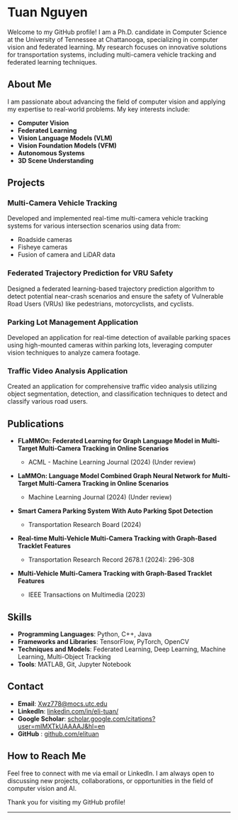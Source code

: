 # Tuan Nguyen

Welcome to my GitHub profile! I am a Ph.D. candidate in Computer Science at the University of Tennessee at Chattanooga, specializing in computer vision and federated learning. My research focuses on innovative solutions for transportation systems, including multi-camera vehicle tracking and federated learning techniques.

## About Me

I am passionate about advancing the field of computer vision and applying my expertise to real-world problems. My key interests include:
- **Computer Vision**
- **Federated Learning**
- **Vision Language Models (VLM)**
- **Vision Foundation Models (VFM)**
- **Autonomous Systems**
- **3D Scene Understanding**

## Projects

### Multi-Camera Vehicle Tracking
Developed and implemented real-time multi-camera vehicle tracking systems for various intersection scenarios using data from:
- Roadside cameras
- Fisheye cameras
- Fusion of camera and LiDAR data

### Federated Trajectory Prediction for VRU Safety
Designed a federated learning-based trajectory prediction algorithm to detect potential near-crash scenarios and ensure the safety of Vulnerable Road Users (VRUs) like pedestrians, motorcyclists, and cyclists.

### Parking Lot Management Application
Developed an application for real-time detection of available parking spaces using high-mounted cameras within parking lots, leveraging computer vision techniques to analyze camera footage.

### Traffic Video Analysis Application
Created an application for comprehensive traffic video analysis utilizing object segmentation, detection, and classification techniques to detect and classify various road users.

## Publications

- **FLaMMOn: Federated Learning for Graph Language Model in Multi-Target Multi-Camera Tracking in Online Scenarios**
  - ACML - Machine Learning Journal (2024) (Under review)

- **LaMMOn: Language Model Combined Graph Neural Network for Multi-Target Multi-Camera Tracking in Online Scenarios**
  - Machine Learning Journal (2024) (Under review)

- **Smart Camera Parking System With Auto Parking Spot Detection**
  - Transportation Research Board (2024)

- **Real-time Multi-Vehicle Multi-Camera Tracking with Graph-Based Tracklet Features**
  - Transportation Research Record 2678.1 (2024): 296-308

- **Multi-Vehicle Multi-Camera Tracking with Graph-Based Tracklet Features**
  - IEEE Transactions on Multimedia (2023)

## Skills

- **Programming Languages**: Python, C++, Java
- **Frameworks and Libraries**: TensorFlow, PyTorch, OpenCV
- **Techniques and Models**: Federated Learning, Deep Learning, Machine Learning, Multi-Object Tracking
- **Tools**: MATLAB, Git, Jupyter Notebook

## Contact

- **Email**: Xwz778@mocs.utc.edu
- **LinkedIn**: [linkedin.com/in/eli-tuan/](https://linkedin.com/in/eli-tuan/)
- **Google Scholar**: [scholar.google.com/citations?user=mIMXTkUAAAAJ&hl=en](https://scholar.google.com/citations?user=mIMXTkUAAAAJ&hl=en)
- **GitHub**
: [github.com/elituan](https://github.com/elituan)

## How to Reach Me

Feel free to connect with me via email or LinkedIn. I am always open to discussing new projects, collaborations, or opportunities in the field of computer vision and AI.

Thank you for visiting my GitHub profile!

---

